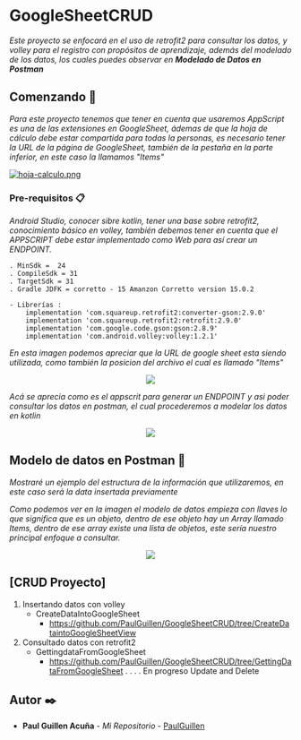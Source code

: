 # GoogleSheetCRUD

_Este proyecto se enfocará en el uso de retrofit2 para consultar los datos, y volley para el registro con propósitos de aprendizaje, además del modelado de los datos, los cuales puedes observar en **Modelado de Datos en Postman**_

## Comenzando 🚀

_Para este proyecto tenemos que tener en cuenta que usaremos AppScript es una de las extensiones en GoogleSheet, ádemas de que la hoja de cálculo debe estar compartida para todas la personas, es necesario tener la URL de la página de GoogleSheet, también de la pestaña en la parte inferior, en este caso la llamamos "Items"_

[![hoja-calculo.png](https://i.postimg.cc/xdYRbZzX/hoja-calculo.png)](https://postimg.cc/xXxHwtgQ)

### Pre-requisitos 📋

_Android Studio, conocer sibre kotlin, tener una base sobre retrofit2,  conocimiento básico en volley, también debemos tener en cuenta que el APPSCRIPT debe estar implementado como Web para así crear un ENDPOINT._

```
. MinSdk =  24
. CompileSdk = 31
. TargetSdk = 31
. Gradle JDFK = corretto - 15 Amanzon Corretto version 15.0.2 

- Librerías :
    implementation 'com.squareup.retrofit2:converter-gson:2.9.0'
    implementation 'com.squareup.retrofit2:retrofit:2.9.0'
    implementation 'com.google.code.gson:gson:2.8.9'
    implementation 'com.android.volley:volley:1.2.1'
```

_En esta imagen podemos apreciar que la URL de google sheet esta siendo utilizada, como también la posicion del archivo el cual es llamado "Items"_

<p align="center">
   <img src="https://i.postimg.cc/ZnZ4k4BT/additem.png"/>
</p>


_Acá se aprecia como es el appscrit para generar un ENDPOINT y asi poder consultar los datos en postman, el cual procederemos a modelar los datos en kotlin_

<p align="center">
   <img src="https://i.postimg.cc/T3ywJ2nS/listitems.png"/>
</p>

## Modelo de datos en Postman 📖

_Mostraré un ejemplo del estructura de la información que utilizaremos, en este caso será la data insertada previamente_

_Como podemos ver en la imagen el modelo de datos empieza con llaves lo que significa que es un objeto, dentro de ese objeto hay un Array llamado Items, dentro de ese array existe una lista de objetos, este sería nuestro principal enfoque a consultar._

<p align="center">
     <img src="https://i.postimg.cc/m2Pcrrzk/ListData.png"/>
</p>

## [CRUD Proyecto]
1. Insertando datos con volley
	- CreateDataIntoGoogleSheet
		- https://github.com/PaulGuillen/GoogleSheetCRUD/tree/CreateDataintoGoogleSheetView
2. Consultado datos con retrofit2
   - GettingdataFromGoogleSheet
	   - https://github.com/PaulGuillen/GoogleSheetCRUD/tree/GettingDataFromGoogleSheet
	.
	.
	.
	.
	En progreso Update and Delete
   
## Autor ✒️

* **Paul Guillen Acuña** - *Mi Repositorio* - [PaulGuillen](https://github.com/PaulGuillen?tab=repositories)
